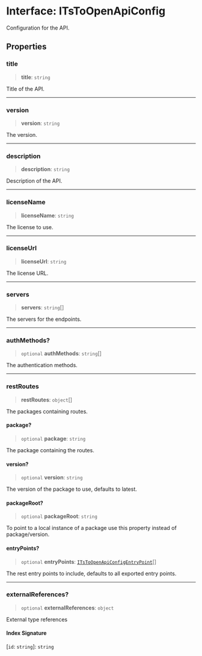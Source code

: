 # Interface: ITsToOpenApiConfig

Configuration for the API.

## Properties

### title

> **title**: `string`

Title of the API.

***

### version

> **version**: `string`

The version.

***

### description

> **description**: `string`

Description of the API.

***

### licenseName

> **licenseName**: `string`

The license to use.

***

### licenseUrl

> **licenseUrl**: `string`

The license URL.

***

### servers

> **servers**: `string`[]

The servers for the endpoints.

***

### authMethods?

> `optional` **authMethods**: `string`[]

The authentication methods.

***

### restRoutes

> **restRoutes**: `object`[]

The packages containing routes.

#### package?

> `optional` **package**: `string`

The package containing the routes.

#### version?

> `optional` **version**: `string`

The version of the package to use, defaults to latest.

#### packageRoot?

> `optional` **packageRoot**: `string`

To point to a local instance of a package use this property instead of package/version.

#### entryPoints?

> `optional` **entryPoints**: [`ITsToOpenApiConfigEntryPoint`](ITsToOpenApiConfigEntryPoint.md)[]

The rest entry points to include, defaults to all exported entry points.

***

### externalReferences?

> `optional` **externalReferences**: `object`

External type references

#### Index Signature

\[`id`: `string`\]: `string`
